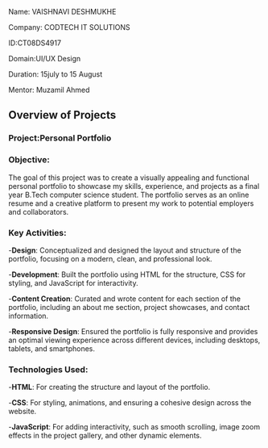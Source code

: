 
Name: VAISHNAVI DESHMUKHE

Company: CODTECH IT SOLUTIONS

ID:CT08DS4917

Domain:UI/UX Design

Duration: 15july to 15 August

Mentor: Muzamil Ahmed
## Overview of Projects

### Project:Personal Portfolio
### Objective:
The goal of this project was to create a visually appealing and functional personal portfolio to showcase my skills, experience, and projects as a final year B.Tech computer science student. The portfolio serves as an online resume and a creative platform to present my work to potential employers and collaborators.

### Key Activities:
-**Design**: Conceptualized and designed the layout and structure of the portfolio, focusing on a modern, clean, and professional look.

-**Development**: Built the portfolio using HTML for the structure, CSS for styling, and JavaScript for interactivity.

-**Content Creation**: Curated and wrote content for each section of the portfolio, including an about me section, project showcases, and contact information.

-**Responsive Design**: Ensured the portfolio is fully responsive and provides an optimal viewing experience across different devices, including desktops, tablets, and smartphones.

### Technologies Used:
-**HTML**: For creating the structure and layout of the portfolio.

-**CSS**: For styling, animations, and ensuring a cohesive design across the website.

-**JavaScript**: For adding interactivity, such as smooth scrolling, image zoom effects in the project gallery, and other dynamic elements.
